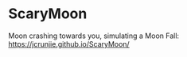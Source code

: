 # ScaryMoon
Moon crashing towards you, simulating a Moon Fall: https://jcrunjie.github.io/ScaryMoon/
